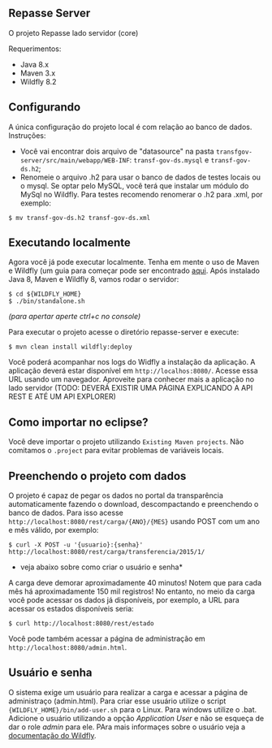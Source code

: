 Repasse Server
--

O projeto Repasse lado servidor (core)


Requerimentos:

* Java 8.x
* Maven 3.x
* Wildfly 8.2


## Configurando

A única configuração do projeto local é com relação ao banco de dados. Instruções:

* Você vai encontrar dois arquivo de "datasource" na pasta `transfgov-server/src/main/webapp/WEB-INF`: `transf-gov-ds.mysql` e `transf-gov-ds.h2`;
* Renomeie o arquivo .h2 para usar o banco de dados de testes locais ou o mysql. Se optar pelo MySQL, você terá que instalar um módulo do MySql no Wildfly. Para testes recomendo renomerar o .h2 para .xml, por exemplo:  
~~~
$ mv transf-gov-ds.h2 transf-gov-ds.xml
~~~

## Executando localmente

Agora você já pode executar localmente. Tenha em mente o uso de Maven e Wildfly (um guia para começar pode ser encontrado [aqui](http://aprendendo-javaee.blogspot.com.br/2014/01/ola-mundo-java-web-com-maven-e-wildfly.html). Após instalado Java 8, Maven e Wildfly 8, vamos rodar o servidor:

~~~
$ cd ${WILDFLY_HOME}
$ ./bin/standalone.sh
~~~
*(para apertar aperte ctrl+c no console)*

Para executar o projeto acesse o diretório repasse-server e execute:

~~~
$ mvn clean install wildfly:deploy
~~~

Você poderá acompanhar nos logs do Widfly a instalação da aplicação.  A aplicação deverá estar disponível em `http://localhos:8080/`. Acesse essa URL usando um navegador. Aproveite para conhecer mais a aplicação no lado servidor (TODO: DEVERÁ EXISTIR UMA PÁGINA EXPLICANDO A API REST E ATÉ UM API EXPLORER)

## Como importar no eclipse?

Você deve importar o projeto utilizando `Existing Maven projects`. Não comitamos o `.project` para evitar problemas de variáveis locais.

## Preenchendo o projeto com dados

O projeto é capaz de pegar os dados no portal da transparência automaticamente fazendo o download, descompactando e preenchendo o banco de dados. Para isso acesse  `http://localhost:8080/rest/carga/{ANO}/{MES}` usando POST com um ano e mês válido, por exemplo:

~~~
$ curl -X POST -u '{usuario}:{senha}' http://localhost:8080/rest/carga/transferencia/2015/1/
~~~
* veja abaixo sobre como criar o usuário e senha*  

A carga deve demorar aproximadamente 40 minutos! Notem que para cada mês há aproximadamente 150 mil registros! No entanto, no meio da carga você pode acessar os dados já disponíveis, por exemplo, a URL para acessar os estados disponíveis seria:

~~~
$ curl http://localhost:8080/rest/estado
~~~

Você pode também acessar a página de administração em `http://localhost:8080/admin.html`.

## Usuário e senha

O sistema exige um usuário para realizar a carga e acessar a página de administraço (admin.html). Para criar esse usuário utilize o script `{WILDFLY_HOME}/bin/add-user.sh` para o Linux. Para windows utilize o .bat. Adicione o usuário utilizando a opção *Application User* e não se esqueça de dar o role *admin* para ele. PAra mais informaçes sobre o usuário veja a [documentação do Wildfly](https://docs.jboss.org/author/display/WFLY8/add-user+utility).
